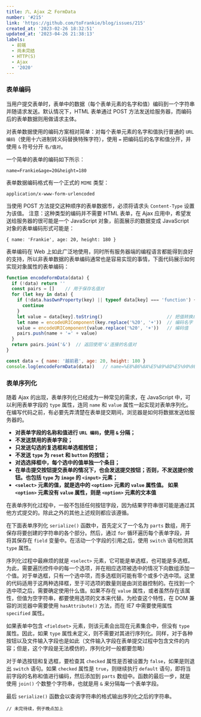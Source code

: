 ```yaml
---
title: 六、Ajax 之 FormData
number: '#215'
link: 'https://github.com/toFrankie/blog/issues/215'
created_at: '2023-02-26 18:32:51'
updated_at: '2023-04-26 21:38:13'
labels:
  - 前端
  - 尚未完结
  - HTTP(S)
  - Ajax
  - '2020'
---
```

### 表单编码

当用户提交表单时，表单中的数据（每个表单元素的名字和值）编码到一个字符串并随请求发送。默认情况下，HTML 表单通过 POST 方法发送给服务器，而编码后的表单数据则用做请求主体。

对表单数据使用的编码方案相对简单：对每个表单元素的名字和值执行普通的 `URL 编码`（使用十六进制转义码替换特殊字符），使用 `=` 把编码后的名字和值分开，并使用 `&` 符号分开 `名/值对`。

一个简单的表单的编码如下所示：

```
name=Frankie&age=20&height=180
```

表单数据编码格式有一个正式的 `MIME` 类型：

```
application/x-www-form-urlencoded
```

当使用 POST 方法提交这种顺序的表单数据市，必须将请求头 `Content-Type` 设置为该值。
注意：这种类型的编码并不需要 HTML 表单，在 Ajax 应用中，希望发送给服务器的很可能是一个 JavaScript 对象，前面展示的数据变成 JavaScript 对象的表单编码形式可能是：

```
{ name: 'Frankie', age: 20, height: 180 }
```

表单编码在 Web 上如此广泛地使用，同时所有服务器端的编程语言都能得到良好的支持，所以非表单数据的表单编码通常也是容易实现的事情，下面代码展示如何实现对象属性的表单编码：

```js
function encodeFormData(data) {
  if (!data) return ''
  const pairs = []    // 用于保存名值对
  for (let key in data) {
    if (!data.hasOwnProperty(key) || typeof data[key] === 'function') {
      continue
    }
    let value = data[key].toString()                        // 把值转换成字符串
    let name = encodeURIComponent(key.replace('%20', '+'))  // 编码名字
    value = encodeURIComponent(value.replace('%20', '+'))   // 编码值
    pairs.push(name + '=' + value)
  }
  return pairs.join('&')  // 返回使用'&'连接的名值对
}

const data = { name: '越前君', age: 20, height: 180 }
console.log(encodeFormData(data))   // name=%E8%B6%8A%E5%89%8D%E5%90%9B&age=20&height=180
```

### 表单序列化

随着 Ajax 的出现，表单序列化已经成为一种常见的需求，在 JavaScript 中，可以利用表单字段的 `type` 属性，连同 `name` 和 `value` 属性一起实现对表单序列化。在编写代码之前，有必要先弄清楚在表单提交期间，浏览器是如何将数据发送给服务器的。

* **对表单字段的名称和值进行 `URL 编码`，使用 `&` 分隔；**
* **不发送禁用的表单字段；**
* **只发送勾选的复选框和单选框按钮；**
* **不发送 `type` 为 `reset` 和 `button` 的按钮；**
* **对选选择框中，每个选中的值单独一个条目；**
* **在单击提交按钮提交表单的情况下，也会发送提交按钮；否则，不发送提价按钮。也包括 `type` 为 `image` 的 `<input>` 元素；**
* **`<select>` 元素的值，就是选中的 `<option>` 元素的 `value` 属性值。 如果 `<option>` 元素没有 `value` 属性，则是 `<option>` 元素的文本值**

在表单序列化过程中，一般不包括任何按钮字段，因为结果字符串很可能是通过其他方式提交的。除此之外的其他上述规则都应该遵循。

在下面表单序列化 `serialize()` 函数中，首先定义了一个名为 `parts` 数组，用于保存将要创建的字符串的各个部分。然后，通过 `for` 循环遍历每个表单字段，并将其保存在 `field` 变量中。在活动一个字段的引用之后，使用 `switch` 语句检测其 `type` 属性。

序列化过程中最麻烦的就是 `<select>` 元素，它可能是单选框，也可能是多选框。为此，需要遍历控件中的每一个选项，并在相应选项被选中的情况下向数组添加一个值。对于单选框，只有一个选中项，而多选框则可能有零个或多个选中项。这里的代码适用于这两种选择框，至于可选项的数量则是由浏览器控制的。在找到一个选中项之后，需要确定使用什么值。如果不存在 `value` 属性，或者虽然存在该属性，但值为空字符串，都要使用选项的文本来代替。为检查这个特性，在 DOM 兼容的浏览器中需要使用 `hasAttribute()` 方法，而在 IE7 中需要使用属性 `specified` 属性。

如果表单中包含 `<fieldset>` 元素，则该元素会出现在元素集合中，但没有 `type` 属性。因此，如果 `type` 属性未定义，则不需要对其进行序列化。同样，对于各种按钮以及文件输入字段也是如此（文件输入字段在表单提交过程中包含文件的内容；但是，这个字段是无法模仿的，序列化时一般都要忽略）

对于单选按钮和复选框，要检查其 `checked` 属性是否被设置为 `false`，如果是则退出 `switch` 语句。如果 `checked` 属性是 `true`，则继续执行 `default` 语句，即将当前字段的名称和值进行编码，然后添加到 `parts` 数组中。函数的最后一步，就是使用 `join()` 个数整个字符串，也就是用 `&` 来分隔每一个表单字段。

最后 `serialize()` 函数会以查询字符串的格式输出序列化之后的字符串。

```
// 未完待续，例子晚点加上
```
